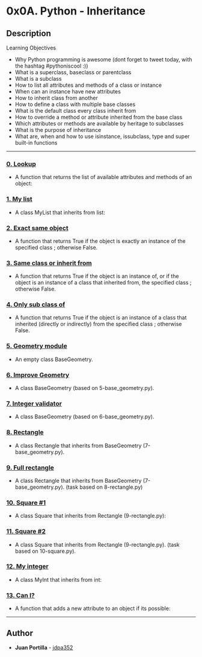 # 0x0A. Python - Inheritance

## Description

Learning Objectives
* Why Python programming is awesome (dont forget to tweet today, with the hashtag #pythoniscool :))
* What is a superclass, baseclass or parentclass
* What is a subclass
* How to list all attributes and methods of a class or instance
* When can an instance have new attributes
* How to inherit class from another
* How to define a class with multiple base classes 
* What is the default class every class inherit from
* How to override a method or attribute inherited from the base class
* Which attributes or methods are available by heritage to subclasses
* What is the purpose of inheritance
* What are, when and how to use isinstance, issubclass, type and super built-in functions

---

### [0. Lookup](./0-lookup.py)
* A function that returns the list of available attributes and methods of an object:

### [1. My list](./1-my_list.py)
* A class MyList that inherits from list:

### [2. Exact same object](./2-is_same_class.py)
* A function that returns True if the object is exactly an instance of the specified class ; otherwise False.

### [3. Same class or inherit from](./3-is_kind_of_class.py)
* A function that returns True if the object is an instance of, or if the object is an instance of a class that inherited from, the specified class ; otherwise False.

### [4. Only sub class of](./4-inherits_from.py)
* A function that returns True if the object is an instance of a class that inherited (directly or indirectly) from the specified class ; otherwise False.

### [5. Geometry module](./5-base_geometry.py)
* An empty class BaseGeometry.

### [6. Improve Geometry](./6-base_geometry.py)
* A class BaseGeometry (based on 5-base_geometry.py).

### [7. Integer validator](./7-base_geometry.py)
* A class BaseGeometry (based on 6-base_geometry.py).

### [8. Rectangle](./8-rectangle.py)
* A class Rectangle that inherits from BaseGeometry (7-base_geometry.py).

### [9. Full rectangle](./9-rectangle.py)
* A class Rectangle that inherits from BaseGeometry (7-base_geometry.py).
(task based on 8-rectangle.py)

### [10. Square #1](./10-square.py)
* A class Square that inherits from Rectangle (9-rectangle.py):

### [11. Square #2](./11-square.py)
* A class Square that inherits from Rectangle (9-rectangle.py).
(task based on 10-square.py).

### [12. My integer](./100-my_int.py)
* A class MyInt that inherits from int:

### [13. Can I?](./101-add_attribute.py)
* A function that adds a new attribute to an object if its possible:

---

## Author
* **Juan Portilla** - [jdpa352](https://github.com/Jdpa357)
